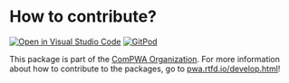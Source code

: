 # How to contribute?

[![Open in Visual Studio Code](https://open.vscode.dev/badges/open-in-vscode.svg)](https://open.vscode.dev/ComPWA/qrules)
[![GitPod](https://img.shields.io/badge/Gitpod-ready--to--code-blue?logo=gitpod)](https://gitpod.io/#https://github.com/ComPWA/qrules)

This package is part of the [ComPWA Organization](https://github.com/ComPWA).
For more information about how to contribute to the packages, go to
[pwa.rtfd.io/develop.html](https://pwa.readthedocs.io/develop.html)!
